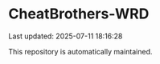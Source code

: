 # CheatBrothers-WRD

Last updated: 2025-07-11 18:16:28

This repository is automatically maintained.
